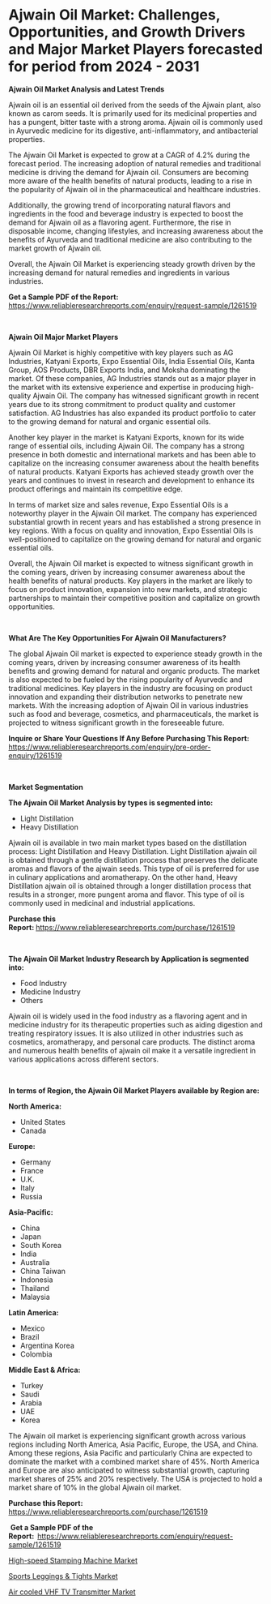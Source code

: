 <p><h1>Ajwain Oil Market: Challenges, Opportunities, and Growth Drivers and Major Market Players forecasted for period from 2024 - 2031</h1></p><p><strong>Ajwain Oil Market Analysis and Latest Trends</strong></p>
<p><p>Ajwain oil is an essential oil derived from the seeds of the Ajwain plant, also known as carom seeds. It is primarily used for its medicinal properties and has a pungent, bitter taste with a strong aroma. Ajwain oil is commonly used in Ayurvedic medicine for its digestive, anti-inflammatory, and antibacterial properties.</p><p>The Ajwain Oil Market is expected to grow at a CAGR of 4.2% during the forecast period. The increasing adoption of natural remedies and traditional medicine is driving the demand for Ajwain oil. Consumers are becoming more aware of the health benefits of natural products, leading to a rise in the popularity of Ajwain oil in the pharmaceutical and healthcare industries.</p><p>Additionally, the growing trend of incorporating natural flavors and ingredients in the food and beverage industry is expected to boost the demand for Ajwain oil as a flavoring agent. Furthermore, the rise in disposable income, changing lifestyles, and increasing awareness about the benefits of Ayurveda and traditional medicine are also contributing to the market growth of Ajwain oil.</p><p>Overall, the Ajwain Oil Market is experiencing steady growth driven by the increasing demand for natural remedies and ingredients in various industries.</p></p>
<p><strong>Get a Sample PDF of the Report:&nbsp;</strong> <a href="https://www.reliableresearchreports.com/enquiry/request-sample/1261519">https://www.reliableresearchreports.com/enquiry/request-sample/1261519</a></p>
<p>&nbsp;</p>
<p><strong>Ajwain Oil Major Market Players</strong></p>
<p><p>Ajwain Oil Market is highly competitive with key players such as AG Industries, Katyani Exports, Expo Essential Oils, India Essential Oils, Kanta Group, AOS Products, DBR Exports India, and Moksha dominating the market. Of these companies, AG Industries stands out as a major player in the market with its extensive experience and expertise in producing high-quality Ajwain Oil. The company has witnessed significant growth in recent years due to its strong commitment to product quality and customer satisfaction. AG Industries has also expanded its product portfolio to cater to the growing demand for natural and organic essential oils.</p><p>Another key player in the market is Katyani Exports, known for its wide range of essential oils, including Ajwain Oil. The company has a strong presence in both domestic and international markets and has been able to capitalize on the increasing consumer awareness about the health benefits of natural products. Katyani Exports has achieved steady growth over the years and continues to invest in research and development to enhance its product offerings and maintain its competitive edge.</p><p>In terms of market size and sales revenue, Expo Essential Oils is a noteworthy player in the Ajwain Oil market. The company has experienced substantial growth in recent years and has established a strong presence in key regions. With a focus on quality and innovation, Expo Essential Oils is well-positioned to capitalize on the growing demand for natural and organic essential oils.</p><p>Overall, the Ajwain Oil market is expected to witness significant growth in the coming years, driven by increasing consumer awareness about the health benefits of natural products. Key players in the market are likely to focus on product innovation, expansion into new markets, and strategic partnerships to maintain their competitive position and capitalize on growth opportunities.</p></p>
<p>&nbsp;</p>
<p><strong>What Are The Key Opportunities For Ajwain Oil Manufacturers?</strong></p>
<p><p>The global Ajwain Oil market is expected to experience steady growth in the coming years, driven by increasing consumer awareness of its health benefits and growing demand for natural and organic products. The market is also expected to be fueled by the rising popularity of Ayurvedic and traditional medicines. Key players in the industry are focusing on product innovation and expanding their distribution networks to penetrate new markets. With the increasing adoption of Ajwain Oil in various industries such as food and beverage, cosmetics, and pharmaceuticals, the market is projected to witness significant growth in the foreseeable future.</p></p>
<p><strong>Inquire or Share Your Questions If Any Before Purchasing This Report:</strong> <a href="https://www.reliableresearchreports.com/enquiry/pre-order-enquiry/1261519">https://www.reliableresearchreports.com/enquiry/pre-order-enquiry/1261519</a></p>
<p>&nbsp;</p>
<p><strong>Market Segmentation</strong></p>
<p><strong>The Ajwain Oil Market Analysis by types is segmented into:</strong></p>
<p><ul><li>Light Distillation</li><li>Heavy Distillation</li></ul></p>
<p><p>Ajwain oil is available in two main market types based on the distillation process: Light Distillation and Heavy Distillation. Light Distillation ajwain oil is obtained through a gentle distillation process that preserves the delicate aromas and flavors of the ajwain seeds. This type of oil is preferred for use in culinary applications and aromatherapy. On the other hand, Heavy Distillation ajwain oil is obtained through a longer distillation process that results in a stronger, more pungent aroma and flavor. This type of oil is commonly used in medicinal and industrial applications.</p></p>
<p><strong>Purchase this Report:&nbsp;</strong><a href="https://www.reliableresearchreports.com/purchase/1261519">https://www.reliableresearchreports.com/purchase/1261519</a></p>
<p>&nbsp;</p>
<p><strong>The Ajwain Oil Market Industry Research by Application is segmented into:</strong></p>
<p><ul><li>Food Industry</li><li>Medicine Industry</li><li>Others</li></ul></p>
<p><p>Ajwain oil is widely used in the food industry as a flavoring agent and in medicine industry for its therapeutic properties such as aiding digestion and treating respiratory issues. It is also utilized in other industries such as cosmetics, aromatherapy, and personal care products. The distinct aroma and numerous health benefits of ajwain oil make it a versatile ingredient in various applications across different sectors.</p></p>
<p>&nbsp;</p>
<p><strong>In terms of Region, the Ajwain Oil Market Players available by Region are:</strong></p>
<p>
    <p> <strong> North America: </strong>
        <ul>
            <li>United States</li>
            <li>Canada</li>
        </ul>
        </p> 
    <p> <strong> Europe: </strong>
        <ul>
            <li>Germany</li>
            <li>France</li>
            <li>U.K.</li>
            <li>Italy</li>
            <li>Russia</li>
        </ul>
        </p> 
    <p> <strong> Asia-Pacific: </strong>
        <ul>
            <li>China</li>
            <li>Japan</li>
            <li>South Korea</li>
            <li>India</li>
            <li>Australia</li>
            <li>China Taiwan</li>
            <li>Indonesia</li>
            <li>Thailand</li>
            <li>Malaysia</li>
        </ul>
        </p> 
    <p> <strong> Latin America: </strong>
        <ul>
            <li>Mexico</li>
            <li>Brazil</li>
            <li>Argentina Korea</li>
            <li>Colombia</li>
        </ul>
        </p> 
    <p> <strong> Middle East & Africa: </strong>
        <ul>
            <li>Turkey</li>
            <li>Saudi</li>
            <li>Arabia</li>
            <li>UAE</li>
            <li>Korea</li>
        </ul>
    </p>
    </p>
<p><p>The Ajwain oil market is experiencing significant growth across various regions including North America, Asia Pacific, Europe, the USA, and China. Among these regions, Asia Pacific and particularly China are expected to dominate the market with a combined market share of 45%. North America and Europe are also anticipated to witness substantial growth, capturing market shares of 25% and 20% respectively. The USA is projected to hold a market share of 10% in the global Ajwain oil market.</p></p>
<p><strong>Purchase this Report: </strong><a href="https://www.reliableresearchreports.com/purchase/1261519">https://www.reliableresearchreports.com/purchase/1261519</a></p>
<p>&nbsp;<strong>Get a Sample PDF of the Report:&nbsp;&nbsp;</strong><a href="https://www.reliableresearchreports.com/enquiry/request-sample/1261519">https://www.reliableresearchreports.com/enquiry/request-sample/1261519</a></p>
<p><strong></strong></p>
<p><p><a href="https://view.publitas.com/reportprime-1/high-speed-stamping-machine-market-size-growth-and-forecast-from-2023-2030/">High-speed Stamping Machine Market</a></p><p><a href="https://view.publitas.com/reportprime-1/sports-leggings-tights-market-size-focuses-on-market-dynamics-in-depth-analysis-and-future-projections-of-its-market-forecasted-for-period-from-2023-to-2030/">Sports Leggings & Tights Market</a></p><p><a href="https://view.publitas.com/reportprime-1/air-cooled-vhf-tv-transmitter-market-research-report-forecasted-for-period-from-2023-2030-by-market-type-market-application-and-region/">Air cooled VHF TV Transmitter Market</a></p></p>